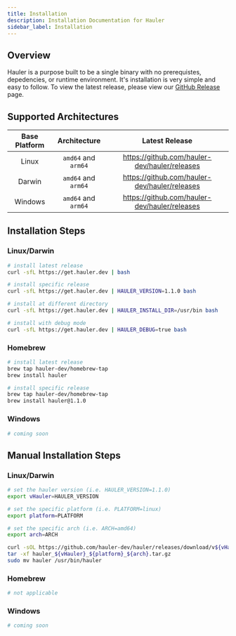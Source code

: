 ```yaml
---
title: Installation
description: Installation Documentation for Hauler
sidebar_label: Installation
---
```


## Overview

Hauler is a purpose built to be a single binary with no prerequistes, depedencies, or runtime environment. It's installation is very simple and easy to follow. To view the latest release, please view our [GitHub Release](https://github.com/hauler-dev/hauler/releases) page.

## Supported Architectures

| Base Platform |    Architecture     |                  Latest Release                   |
| :-----------: | :-----------------: | :-----------------------------------------------: |
|     Linux     | `amd64` and `arm64` | https://github.com/hauler-dev/hauler/releases |
|    Darwin     | `amd64` and `arm64` | https://github.com/hauler-dev/hauler/releases |
|    Windows    | `amd64` and `arm64` | https://github.com/hauler-dev/hauler/releases |

## Installation Steps

### Linux/Darwin

```bash
# install latest release
curl -sfL https://get.hauler.dev | bash

# install specific release
curl -sfL https://get.hauler.dev | HAULER_VERSION=1.1.0 bash

# install at different directory
curl -sfL https://get.hauler.dev | HAULER_INSTALL_DIR=/usr/bin bash

# install with debug mode
curl -sfL https://get.hauler.dev | HAULER_DEBUG=true bash
```

### Homebrew

```bash
# install latest release
brew tap hauler-dev/homebrew-tap
brew install hauler

# install specific release
brew tap hauler-dev/homebrew-tap
brew install hauler@1.1.0
```

### Windows

```bash
# coming soon
```

## Manual Installation Steps

### Linux/Darwin

```bash
# set the hauler version (i.e. HAULER_VERSION=1.1.0)
export vHauler=HAULER_VERSION

# set the specific platform (i.e. PLATFORM=linux)
export platform=PLATFORM

# set the specific arch (i.e. ARCH=amd64)
export arch=ARCH

curl -sOL https://github.com/hauler-dev/hauler/releases/download/v${vHauler}/hauler_${vHauler}_${platform}_${arch}.tar.gz
tar -xf hauler_${vHauler}_${platform}_${arch}.tar.gz
sudo mv hauler /usr/bin/hauler
```

### Homebrew

```bash
# not applicable
```

### Windows

```bash
# coming soon
```
